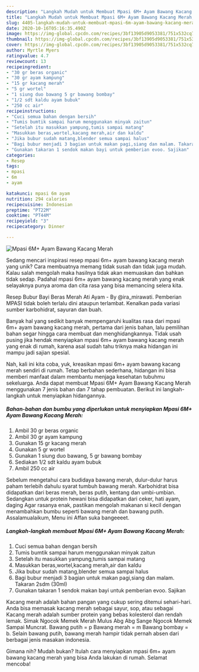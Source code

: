 ```yaml
---
description: "Langkah Mudah untuk Membuat Mpasi 6M+ Ayam Bawang Kacang Merah, Sempurna"
title: "Langkah Mudah untuk Membuat Mpasi 6M+ Ayam Bawang Kacang Merah, Sempurna"
slug: 4405-langkah-mudah-untuk-membuat-mpasi-6m-ayam-bawang-kacang-merah-sempurna
date: 2020-10-16T05:16:35.490Z
image: https://img-global.cpcdn.com/recipes/3bf13905d9053381/751x532cq70/mpasi-6m-ayam-bawang-kacang-merah-foto-resep-utama.jpg
thumbnail: https://img-global.cpcdn.com/recipes/3bf13905d9053381/751x532cq70/mpasi-6m-ayam-bawang-kacang-merah-foto-resep-utama.jpg
cover: https://img-global.cpcdn.com/recipes/3bf13905d9053381/751x532cq70/mpasi-6m-ayam-bawang-kacang-merah-foto-resep-utama.jpg
author: Myrtle Myers
ratingvalue: 4.7
reviewcount: 13
recipeingredient:
- "30 gr beras organic"
- "30 gr ayam kampung"
- "15 gr kacang merah"
- "5 gr wortel"
- "1 siung duo bawang 5 gr bawang bombay"
- "1/2 sdt kaldu ayam bubuk"
- "250 cc air"
recipeinstructions:
- "Cuci semua bahan dengan bersih"
- "Tumis bumtik sampai harum menggunakan minyak zaitun"
- "Setelah itu masukkan yampung,tumis sampai matang"
- "Masukkan beras,wortel,kacang merah,air dan kaldu"
- "Jika bubur sudah matang,blender semua sampai halus"
- "Bagi bubur menjadi 3 bagian untuk makan pagi,siang dan malam. Takaran 2sdm (30ml)"
- "Gunakan takaran 1 sendok makan bayi untuk pemberian evoo. Sajikan"
categories:
- Resep
tags:
- mpasi
- 6m
- ayam

katakunci: mpasi 6m ayam 
nutrition: 294 calories
recipecuisine: Indonesian
preptime: "PT22M"
cooktime: "PT44M"
recipeyield: "3"
recipecategory: Dinner

---
```



![Mpasi 6M+ Ayam Bawang Kacang Merah](https://img-global.cpcdn.com/recipes/3bf13905d9053381/751x532cq70/mpasi-6m-ayam-bawang-kacang-merah-foto-resep-utama.jpg)

Sedang mencari inspirasi resep mpasi 6m+ ayam bawang kacang merah yang unik? Cara membuatnya memang tidak susah dan tidak juga mudah. Kalau salah mengolah maka hasilnya tidak akan memuaskan dan bahkan tidak sedap. Padahal mpasi 6m+ ayam bawang kacang merah yang enak selayaknya punya aroma dan cita rasa yang bisa memancing selera kita.

Resep Bubur Bayi Beras Merah Ati Ayam - By @ira_mirawati. Pemberian MPASI tidak boleh terlalu dini ataupun terlambat. Kenalkan pada variasi sumber karbohidrat, sayuran dan buah.

Banyak hal yang sedikit banyak mempengaruhi kualitas rasa dari mpasi 6m+ ayam bawang kacang merah, pertama dari jenis bahan, lalu pemilihan bahan segar hingga cara membuat dan menghidangkannya. Tidak usah pusing jika hendak menyiapkan mpasi 6m+ ayam bawang kacang merah yang enak di rumah, karena asal sudah tahu triknya maka hidangan ini mampu jadi sajian spesial.


Nah, kali ini kita coba, yuk, kreasikan mpasi 6m+ ayam bawang kacang merah sendiri di rumah. Tetap berbahan sederhana, hidangan ini bisa memberi manfaat dalam membantu menjaga kesehatan tubuhmu sekeluarga. Anda dapat membuat Mpasi 6M+ Ayam Bawang Kacang Merah menggunakan 7 jenis bahan dan 7 tahap pembuatan. Berikut ini langkah-langkah untuk menyiapkan hidangannya.

<!--inarticleads1-->

##### Bahan-bahan dan bumbu yang diperlukan untuk menyiapkan Mpasi 6M+ Ayam Bawang Kacang Merah:

1. Ambil 30 gr beras organic
1. Ambil 30 gr ayam kampung
1. Gunakan 15 gr kacang merah
1. Gunakan 5 gr wortel
1. Gunakan 1 siung duo bawang, 5 gr bawang bombay
1. Sediakan 1/2 sdt kaldu ayam bubuk
1. Ambil 250 cc air


Sebelum mengetahui cara budidaya bawang merah, dulur-dulur harus paham terlebih dahulu syarat tumbuh bawang merah. Karbohidrat bisa didapatkan dari beras merah, beras putih, kentang dan umbi-umbian. Sedangkan untuk protein hewani bisa didapatkan dari ceker, hati ayam, daging Agar rasanya enak, pastikan mengolah makanan si kecil dengan menambahkan bumbu seperti bawang merah dan bawang putih. Assalamualaikum, Menu ini Affan suka bangeeeet. 

<!--inarticleads2-->

##### Langkah-langkah membuat Mpasi 6M+ Ayam Bawang Kacang Merah:

1. Cuci semua bahan dengan bersih
1. Tumis bumtik sampai harum menggunakan minyak zaitun
1. Setelah itu masukkan yampung,tumis sampai matang
1. Masukkan beras,wortel,kacang merah,air dan kaldu
1. Jika bubur sudah matang,blender semua sampai halus
1. Bagi bubur menjadi 3 bagian untuk makan pagi,siang dan malam. Takaran 2sdm (30ml)
1. Gunakan takaran 1 sendok makan bayi untuk pemberian evoo. Sajikan


Kacang merah adalah bahan pangan yang cukup sering ditemui sehari-hari. Anda bisa memasak kacang merah sebagai sayur, sop, atau sebagai Kacang merah adalah sumber protein yang bebas kolesterol dan rendah lemak. Simak Ngocok Memek Merah Mulus Abg Abg Sange Ngocok Memek Sampai Muncrat. Bawang putih = p Bawang merah = m Bawang bombay = b. Selain bawang putih, bawang merah hampir tidak pernah absen dari berbagai jenis masakan indonesia. 

Gimana nih? Mudah bukan? Itulah cara menyiapkan mpasi 6m+ ayam bawang kacang merah yang bisa Anda lakukan di rumah. Selamat mencoba!
